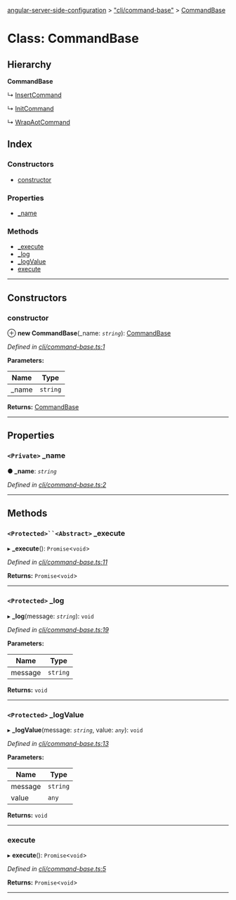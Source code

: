 [angular-server-side-configuration](../README.md) > ["cli/command-base"](../modules/_cli_command_base_.md) > [CommandBase](../classes/_cli_command_base_.commandbase.md)

# Class: CommandBase

## Hierarchy

**CommandBase**

↳  [InsertCommand](_cli_insert_command_.insertcommand.md)

↳  [InitCommand](_cli_init_command_.initcommand.md)

↳  [WrapAotCommand](_cli_wrap_aot_.wrapaotcommand.md)

## Index

### Constructors

* [constructor](_cli_command_base_.commandbase.md#constructor)

### Properties

* [_name](_cli_command_base_.commandbase.md#_name)

### Methods

* [_execute](_cli_command_base_.commandbase.md#_execute)
* [_log](_cli_command_base_.commandbase.md#_log)
* [_logValue](_cli_command_base_.commandbase.md#_logvalue)
* [execute](_cli_command_base_.commandbase.md#execute)

---

## Constructors

<a id="constructor"></a>

###  constructor

⊕ **new CommandBase**(_name: *`string`*): [CommandBase](_cli_command_base_.commandbase.md)

*Defined in [cli/command-base.ts:1](https://github.com/kyubisation/angular-server-side-configuration/blob/2bc156e/src/cli/command-base.ts#L1)*

**Parameters:**

| Name | Type |
| ------ | ------ |
| _name | `string` |

**Returns:** [CommandBase](_cli_command_base_.commandbase.md)

___

## Properties

<a id="_name"></a>

### `<Private>` _name

**● _name**: *`string`*

*Defined in [cli/command-base.ts:2](https://github.com/kyubisation/angular-server-side-configuration/blob/2bc156e/src/cli/command-base.ts#L2)*

___

## Methods

<a id="_execute"></a>

### `<Protected>``<Abstract>` _execute

▸ **_execute**(): `Promise`<`void`>

*Defined in [cli/command-base.ts:11](https://github.com/kyubisation/angular-server-side-configuration/blob/2bc156e/src/cli/command-base.ts#L11)*

**Returns:** `Promise`<`void`>

___
<a id="_log"></a>

### `<Protected>` _log

▸ **_log**(message: *`string`*): `void`

*Defined in [cli/command-base.ts:19](https://github.com/kyubisation/angular-server-side-configuration/blob/2bc156e/src/cli/command-base.ts#L19)*

**Parameters:**

| Name | Type |
| ------ | ------ |
| message | `string` |

**Returns:** `void`

___
<a id="_logvalue"></a>

### `<Protected>` _logValue

▸ **_logValue**(message: *`string`*, value: *`any`*): `void`

*Defined in [cli/command-base.ts:13](https://github.com/kyubisation/angular-server-side-configuration/blob/2bc156e/src/cli/command-base.ts#L13)*

**Parameters:**

| Name | Type |
| ------ | ------ |
| message | `string` |
| value | `any` |

**Returns:** `void`

___
<a id="execute"></a>

###  execute

▸ **execute**(): `Promise`<`void`>

*Defined in [cli/command-base.ts:5](https://github.com/kyubisation/angular-server-side-configuration/blob/2bc156e/src/cli/command-base.ts#L5)*

**Returns:** `Promise`<`void`>

___

